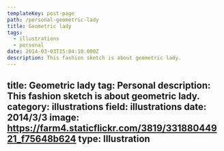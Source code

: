```yaml
---
templateKey: post-page
path: /personal-geometric-lady
title: Geometric lady
tags:
  - illustrations
  - personal
date: 2014-03-03T15:04:10.000Z
description: This fashion sketch is about geometric lady.
---
```


title: Geometric lady
tag: Personal
description: This fashion sketch is about geometric lady.
category: illustrations
field: illustrations
date: 2014/3/3
image: https://farm4.staticflickr.com/3819/33188044921_f75648b624
type: Illustration
---
